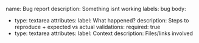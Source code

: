 name: Bug report
description: Something isnt working
labels: bug
body:
- type: textarea
  attributes:
    label: What happened?
    description: Steps to reproduce + expected vs actual
  validations:
    required: true
- type: textarea
  attributes:
    label: Context
    description: Files/links involved




